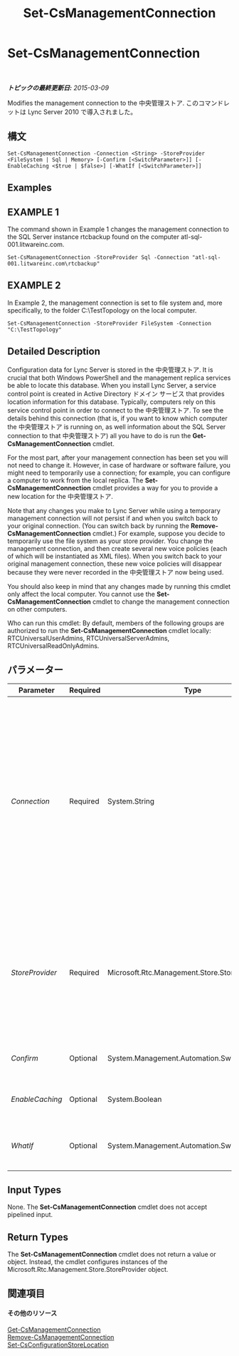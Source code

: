 ﻿---
title: Set-CsManagementConnection
TOCTitle: Set-CsManagementConnection
ms:assetid: f7cf19ba-6c56-4f74-9757-843e1ca0c9a1
ms:mtpsurl: https://technet.microsoft.com/ja-jp/library/Gg413045(v=OCS.15)
ms:contentKeyID: 48274163
ms.date: 05/19/2016
mtps_version: v=OCS.15
ms.translationtype: HT
---

# Set-CsManagementConnection

 

_**トピックの最終更新日:** 2015-03-09_

Modifies the management connection to the 中央管理ストア. このコマンドレットは Lync Server 2010 で導入されました。

## 構文

    Set-CsManagementConnection -Connection <String> -StoreProvider <FileSystem | Sql | Memory> [-Confirm [<SwitchParameter>]] [-EnableCaching <$true | $false>] [-WhatIf [<SwitchParameter>]]

## Examples

## EXAMPLE 1

The command shown in Example 1 changes the management connection to the SQL Server instance rtcbackup found on the computer atl-sql-001.litwareinc.com.

    Set-CsManagementConnection -StoreProvider Sql -Connection "atl-sql-001.litwareinc.com\rtcbackup"

## EXAMPLE 2

In Example 2, the management connection is set to file system and, more specifically, to the folder C:\\TestTopology on the local computer.

    Set-CsManagementConnection -StoreProvider FileSystem -Connection "C:\TestTopology"

## Detailed Description

Configuration data for Lync Server is stored in the 中央管理ストア. It is crucial that both Windows PowerShell and the management replica services be able to locate this database. When you install Lync Server, a service control point is created in Active Directory ドメイン サービス that provides location information for this database. Typically, computers rely on this service control point in order to connect to the 中央管理ストア. To see the details behind this connection (that is, if you want to know which computer the 中央管理ストア is running on, as well information about the SQL Server connection to that 中央管理ストア) all you have to do is run the **Get-CsManagementConnection** cmdlet.

For the most part, after your management connection has been set you will not need to change it. However, in case of hardware or software failure, you might need to temporarily use a connection; for example, you can configure a computer to work from the local replica. The **Set-CsManagementConnection** cmdlet provides a way for you to provide a new location for the 中央管理ストア.

Note that any changes you make to Lync Server while using a temporary management connection will not persist if and when you switch back to your original connection. (You can switch back by running the **Remove-CsManagementConnection** cmdlet.) For example, suppose you decide to temporarily use the file system as your store provider. You change the management connection, and then create several new voice policies (each of which will be instantiated as XML files). When you switch back to your original management connection, these new voice policies will disappear because they were never recorded in the 中央管理ストア now being used.

You should also keep in mind that any changes made by running this cmdlet only affect the local computer. You cannot use the **Set-CsManagementConnection** cmdlet to change the management connection on other computers.

Who can run this cmdlet: By default, members of the following groups are authorized to run the **Set-CsManagementConnection** cmdlet locally: RTCUniversalUserAdmins, RTCUniversalServerAdmins, RTCUniversalReadOnlyAdmins.

## パラメーター


<table>
<colgroup>
<col style="width: 25%" />
<col style="width: 25%" />
<col style="width: 25%" />
<col style="width: 25%" />
</colgroup>
<thead>
<tr class="header">
<th>Parameter</th>
<th>Required</th>
<th>Type</th>
<th>Description</th>
</tr>
</thead>
<tbody>
<tr class="odd">
<td><p><em>Connection</em></p></td>
<td><p>Required</p></td>
<td><p>System.String</p></td>
<td><p>Location information for the SQL Server instance or the file system folder being used as the management connection.</p>
<p>For example, if the new management connection is to a SQL Server instance named rtcbackup on the computer atl-sql-001.litwareinc.com then use this syntax: -Connection &quot;atl-sql-001.litwareinc.com\rtcbackup&quot;.</p>
<p>If you want to create a management connection to the folder C:\TestTopology then use this syntax: -Connection &quot;C:\TestTopology&quot;. If the folder does not exist, the <strong>Set-CsManagementConnection</strong> cmdlet will create it.</p></td>
</tr>
<tr class="even">
<td><p><em>StoreProvider</em></p></td>
<td><p>Required</p></td>
<td><p>Microsoft.Rtc.Management.Store.StoreProvider</p></td>
<td><p>Indicates the type of back-end store used for configuration information. To store configuration data in SQL Server, set the StoreProvider like this: -StoreProvider Sql. To store configuration data to the file system, use this syntax: -StoreProvider FileSystem. You should not modify the StoreProvider property unless instructed to do so by Microsoft support personnel.</p></td>
</tr>
<tr class="odd">
<td><p><em>Confirm</em></p></td>
<td><p>Optional</p></td>
<td><p>System.Management.Automation.SwitchParameter</p></td>
<td><p>コマンドの実行前に確認メッセージが表示されます。</p></td>
</tr>
<tr class="even">
<td><p><em>EnableCaching</em></p></td>
<td><p>Optional</p></td>
<td><p>System.Boolean</p></td>
<td><p>When set to True ($True), caching is enabled for the management connection.</p></td>
</tr>
<tr class="odd">
<td><p><em>WhatIf</em></p></td>
<td><p>Optional</p></td>
<td><p>System.Management.Automation.SwitchParameter</p></td>
<td><p>実際にコマンドを実行しなくてもコマンドの実行結果がわかります。</p></td>
</tr>
</tbody>
</table>


## Input Types

None. The **Set-CsManagementConnection** cmdlet does not accept pipelined input.

## Return Types

The **Set-CsManagementConnection** cmdlet does not return a value or object. Instead, the cmdlet configures instances of the Microsoft.Rtc.Management.Store.StoreProvider object.

## 関連項目

#### その他のリソース

[Get-CsManagementConnection](get-csmanagementconnection.md)  
[Remove-CsManagementConnection](remove-csmanagementconnection.md)  
[Set-CsConfigurationStoreLocation](set-csconfigurationstorelocation.md)

